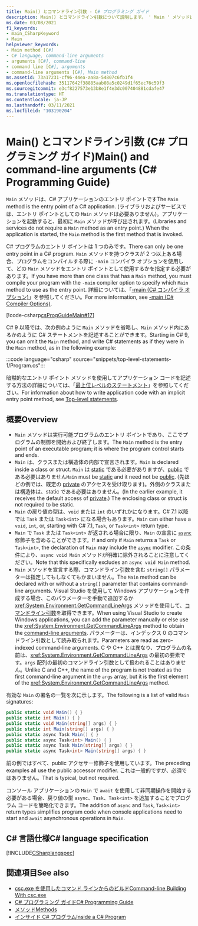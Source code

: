 ```yaml
---
title: Main() とコマンドライン引数 - C# プログラミング ガイド
description: Main() とコマンドライン引数について説明します。 ' Main ' メソッドは、実行可能プログラムのエントリポイントです。
ms.date: 03/08/2021
f1_keywords:
- main_CSharpKeyword
- Main
helpviewer_keywords:
- Main method [C#]
- C# language, command-line arguments
- arguments [C#], command-line
- command line [C#], arguments
- command-line arguments [C#], Main method
ms.assetid: 73a17231-cf96-44ea-aa8a-54807c6fb1f4
ms.openlocfilehash: 35117642f38885aab08a5c0249d1f65ec76c59f3
ms.sourcegitcommit: e3cf8227573e13b8e1f4e3dc007404881cdafe47
ms.translationtype: HT
ms.contentlocale: ja-JP
ms.lasthandoff: 03/11/2021
ms.locfileid: "103190204"
---
```

# <a name="main-and-command-line-arguments-c-programming-guide"></a><span data-ttu-id="be55c-104">Main() とコマンドライン引数 (C# プログラミング ガイド)</span><span class="sxs-lookup"><span data-stu-id="be55c-104">Main() and command-line arguments (C# Programming Guide)</span></span>

<span data-ttu-id="be55c-105">`Main` メソッドは、C# アプリケーションのエントリ ポイントです</span><span class="sxs-lookup"><span data-stu-id="be55c-105">The `Main` method is the entry point of a C# application.</span></span> <span data-ttu-id="be55c-106">(ライブラリおよびサービスでは、エントリ ポイントとしての `Main` メソッドは必要ありません)。アプリケーションを起動すると、最初に `Main` メソッドが呼び出されます。</span><span class="sxs-lookup"><span data-stu-id="be55c-106">(Libraries and services do not require a `Main` method as an entry point.) When the application is started, the `Main` method is the first method that is invoked.</span></span>

<span data-ttu-id="be55c-107">C# プログラムのエントリ ポイントは 1 つのみです。</span><span class="sxs-lookup"><span data-stu-id="be55c-107">There can only be one entry point in a C# program.</span></span> <span data-ttu-id="be55c-108">`Main` メソッドを持つクラスが 2 つ以上ある場合、プログラムをコンパイルする際に `-main` コンパイラ オプションを使用して、どの `Main` メソッドをエントリ ポイントとして使用するかを指定する必要があります。</span><span class="sxs-lookup"><span data-stu-id="be55c-108">If you have more than one class that has a `Main` method, you must compile your program with the `-main` compiler option to specify which `Main` method to use as the entry point.</span></span> <span data-ttu-id="be55c-109">詳細については、「[-main (C# コンパイラ オプション)](../../language-reference/compiler-options/main-compiler-option.md)」を参照してください。</span><span class="sxs-lookup"><span data-stu-id="be55c-109">For more information, see [-main (C# Compiler Options)](../../language-reference/compiler-options/main-compiler-option.md).</span></span>

[!code-csharp[csProgGuideMain#17](~/samples/snippets/csharp/VS_Snippets_VBCSharp/csProgGuideMain/CS/Class1.cs#17)]

<span data-ttu-id="be55c-110">C# 9 以降では、次の例のように `Main` メソッドを省略し、`Main` メソッド内にあるかのように C# ステートメントを記述することができます。</span><span class="sxs-lookup"><span data-stu-id="be55c-110">Starting in C# 9, you can omit the `Main` method, and write C# statements as if they were in the `Main` method, as in the following example:</span></span>

:::code language="csharp" source="snippets/top-level-statements-1/Program.cs":::

<span data-ttu-id="be55c-111">暗黙的なエントリ ポイント メソッドを使用してアプリケーション コードを記述する方法の詳細については、「[最上位レベルのステートメント](top-level-statements.md)」を参照してください。</span><span class="sxs-lookup"><span data-stu-id="be55c-111">For information about how to write application code with an implicit entry point method, see [Top-level statements](top-level-statements.md).</span></span>

## <a name="overview"></a><span data-ttu-id="be55c-112">概要</span><span class="sxs-lookup"><span data-stu-id="be55c-112">Overview</span></span>

- <span data-ttu-id="be55c-113">`Main` メソッドは実行可能プログラムのエントリ ポイントであり、ここでプログラムの制御を開始および終了します。</span><span class="sxs-lookup"><span data-stu-id="be55c-113">The `Main` method is the entry point of an executable program; it is where the program control starts and ends.</span></span>
- <span data-ttu-id="be55c-114">`Main` は、クラスまたは構造体の内部で宣言されます。</span><span class="sxs-lookup"><span data-stu-id="be55c-114">`Main` is declared inside a class or struct.</span></span> <span data-ttu-id="be55c-115">`Main` は [static](../../language-reference/keywords/static.md) である必要がありますが、[public](../../language-reference/keywords/public.md) である必要はありません</span><span class="sxs-lookup"><span data-stu-id="be55c-115">`Main` must be [static](../../language-reference/keywords/static.md) and it need not be [public](../../language-reference/keywords/public.md).</span></span> <span data-ttu-id="be55c-116">(先ほどの例では、既定の [private](../../language-reference/keywords/private.md) のアクセスを受け取ります)。外側のクラスまたは構造体は、static である必要はありません。</span><span class="sxs-lookup"><span data-stu-id="be55c-116">(In the earlier example, it receives the default access of [private](../../language-reference/keywords/private.md).) The enclosing class or struct is not required to be static.</span></span>
- <span data-ttu-id="be55c-117">`Main` の戻り値の型は、`void` または `int` のいずれかになります。C# 7.1 以降では `Task` または `Task<int>` になる場合もあります。</span><span class="sxs-lookup"><span data-stu-id="be55c-117">`Main` can either have a `void`, `int`, or, starting with C# 7.1, `Task`, or `Task<int>` return type.</span></span>
- <span data-ttu-id="be55c-118">`Main` で `Task` または `Task<int>` が返される場合に限り、`Main` の宣言に [`async`](../../language-reference/keywords/async.md) 修飾子を含めることができます。</span><span class="sxs-lookup"><span data-stu-id="be55c-118">If and only if `Main` returns a `Task` or `Task<int>`, the declaration of `Main` may include the [`async`](../../language-reference/keywords/async.md) modifier.</span></span> <span data-ttu-id="be55c-119">この条件により、`async void Main` メソッドが明確に除外されることに注意してください。</span><span class="sxs-lookup"><span data-stu-id="be55c-119">Note that this specifically excludes an `async void Main` method.</span></span>
- <span data-ttu-id="be55c-120">`Main` メソッドを宣言する際、コマンドライン引数を含む `string[]` パラメーターは指定してもしなくてもかまいません。</span><span class="sxs-lookup"><span data-stu-id="be55c-120">The `Main` method can be declared with or without a `string[]` parameter that contains command-line arguments.</span></span> <span data-ttu-id="be55c-121">Visual Studio を使用して Windows アプリケーションを作成する場合、このパラメーターを手動で追加するか <xref:System.Environment.GetCommandLineArgs> メソッドを使用して、[コマンドライン引数](command-line-arguments.md)を取得できます。</span><span class="sxs-lookup"><span data-stu-id="be55c-121">When using Visual Studio to create Windows applications, you can add the parameter manually or else use the <xref:System.Environment.GetCommandLineArgs> method to obtain the [command-line arguments](command-line-arguments.md).</span></span> <span data-ttu-id="be55c-122">パラメーターは、インデックス 0 のコマンドライン引数として読み取られます。</span><span class="sxs-lookup"><span data-stu-id="be55c-122">Parameters are read as zero-indexed command-line arguments.</span></span> <span data-ttu-id="be55c-123">C や C++ とは異なり、プログラムの名前は、<xref:System.Environment.GetCommandLineArgs> の最初の要素です。`args` 配列の最初のコマンドライン引数として扱われることはありません。</span><span class="sxs-lookup"><span data-stu-id="be55c-123">Unlike C and C++, the name of the program is not treated as the first command-line argument in the `args` array, but it is the first element of the <xref:System.Environment.GetCommandLineArgs> method.</span></span>

<span data-ttu-id="be55c-124">有効な `Main` の署名の一覧を次に示します。</span><span class="sxs-lookup"><span data-stu-id="be55c-124">The following is a list of valid `Main` signatures:</span></span>

```csharp
public static void Main() { }
public static int Main() { }
public static void Main(string[] args) { }
public static int Main(string[] args) { }
public static async Task Main() { }
public static async Task<int> Main() { }
public static async Task Main(string[] args) { }
public static async Task<int> Main(string[] args) { }
```

<span data-ttu-id="be55c-125">前の例ではすべて、public アクセサー修飾子を使用しています。</span><span class="sxs-lookup"><span data-stu-id="be55c-125">The preceding examples all use the public accessor modifier.</span></span> <span data-ttu-id="be55c-126">これは一般的ですが、必須ではありません。</span><span class="sxs-lookup"><span data-stu-id="be55c-126">That is typical, but not required.</span></span>

<span data-ttu-id="be55c-127">コンソール アプリケーションの `Main` で `await` を使用して非同期操作を開始する必要がある場合、戻り値の型 `async`、`Task`、`Task<int>` を追加することでプログラム コードを簡略化できます。</span><span class="sxs-lookup"><span data-stu-id="be55c-127">The addition of `async` and `Task`, `Task<int>` return types simplifies program code when console applications need to start and `await` asynchronous operations in `Main`.</span></span>

## <a name="c-language-specification"></a><span data-ttu-id="be55c-128">C# 言語仕様</span><span class="sxs-lookup"><span data-stu-id="be55c-128">C# language specification</span></span>

[!INCLUDE[CSharplangspec](~/includes/csharplangspec-md.md)]

## <a name="see-also"></a><span data-ttu-id="be55c-129">関連項目</span><span class="sxs-lookup"><span data-stu-id="be55c-129">See also</span></span>

- [<span data-ttu-id="be55c-130">csc.exe を使用したコマンド ラインからのビルド</span><span class="sxs-lookup"><span data-stu-id="be55c-130">Command-line Building With csc.exe</span></span>](../../language-reference/compiler-options/command-line-building-with-csc-exe.md)
- [<span data-ttu-id="be55c-131">C# プログラミング ガイド</span><span class="sxs-lookup"><span data-stu-id="be55c-131">C# Programming Guide</span></span>](../index.md)
- [<span data-ttu-id="be55c-132">メソッド</span><span class="sxs-lookup"><span data-stu-id="be55c-132">Methods</span></span>](../classes-and-structs/methods.md)
- [<span data-ttu-id="be55c-133">インサイド C# プログラム</span><span class="sxs-lookup"><span data-stu-id="be55c-133">Inside a C# Program</span></span>](../inside-a-program/index.md)
